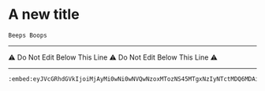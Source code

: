 # A new title



```
Beeps Boops
```

---

⚠ Do Not Edit Below This Line ⚠ Do Not Edit Below This Line ⚠

---

```
:embed:eyJVcGRhdGVkIjoiMjAyMi0wNi0wNVQwNzoxMTozNS45MTgxNzIyNTctMDQ6MDAiLCJEYXRhIjoiZXlKVWFYUnNaU0k2SWtFZ2JtVjNJSFJwZEd4bElpd2lUbTkwYVdaNUlqb2lRbVZsY0hNZ1FtOXZjSE1pTENKRVpYTmpjbWx3ZEdsdmJpSTZJaUo5In0=:embed:
```


